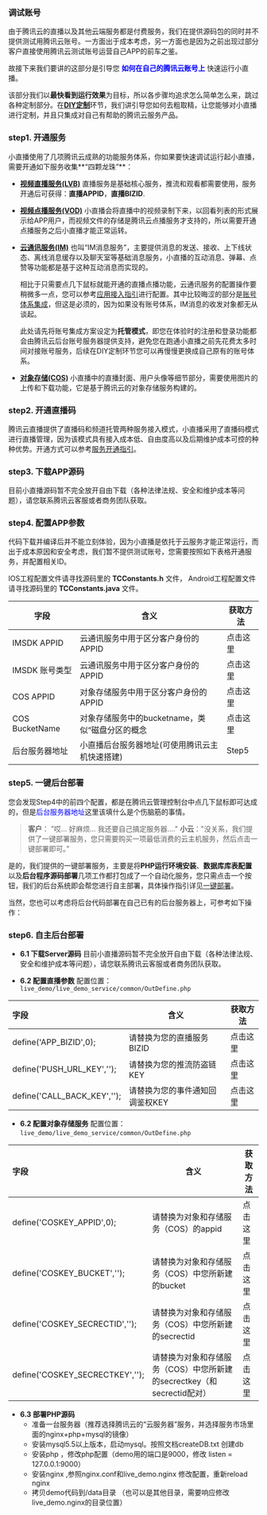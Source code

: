 ### 调试账号
由于腾讯云的直播以及其他云端服务都是付费服务，我们在提供源码包的同时并不提供测试用腾讯云账号。一方面出于成本考虑，另一方面也是因为之前出现过部分客户直接使用腾讯云测试账号运营自己APP的前车之鉴。

故接下来我们要讲的这部分是引导您 <font color='blue'>**如何在自己的腾讯云账号上** </font>快速运行小直播。

该部分我们以**最快看到运行效果**为目标，所以各步骤均追求怎么简单怎么来，跳过各种定制部分。在[**DIY定制**](https://www.qcloud.com/doc/api/258/6166)环节，我们讲引导您如何去粗取精，让您能够对小直播进行定制，并且只集成对自己有帮助的腾讯云服务产品。

### step1. 开通服务
小直播使用了几项腾讯云成熟的功能服务体系，你如果要快速调试运行起小直播，需要开通如下服务收集**“四颗龙珠”**：
- [**视频直播服务(LVB)**](https://console.qcloud.com/live) 
  直播服务是基础核心服务，推流和观看都需要使用，服务开通后可获得：**直播APPID**，**直播BIZID**.

- [**视频点播服务(VOD)**](http://console.qcloud.com/video)
  小直播会将直播中的视频录制下来，以回看列表的形式展示给APP用户，而视频文件的存储是腾讯云点播服务才支持的，所以需要开通点播服务之后小直播才能正常运转。

- [**云通讯服务(IM)**](https://console.qcloud.com/avc)
  也叫“IM消息服务”，主要提供消息的发送、接收、上下线状态、离线消息缓存以及聊天室等基础消息服务，小直播的互动消息、弹幕、点赞等功能都是基于这种互动消息而实现的。

  相比于只需要点几下鼠标就能开通的直播点播功能，云通讯服务的配置操作要稍微多一点，您可以参考[应用接入指引](https://www.qcloud.com/doc/product/269/3794)进行配置。其中比较晦涩的部分是[账号体系集成](https://www.qcloud.com/doc/product/269/1507)，但这是必须的，因为如果没有账号体系，IM消息的收发对象都无从谈起。

  此处请先将账号集成方案设定为**托管模式**，即您在体验时的注册和登录功能都会由腾讯云后台账号服务器提供支持，避免您在跑通小直播之前先花费太多时间对接账号服务，后续在DIY定制环节您可以再慢慢更换成自己原有的账号体系。

- [**对象存储(COS)**](https://console.qcloud.com/cos)
  小直播中的直播封面、用户头像等细节部分，需要使用图片的上传和下载功能，它是基于腾讯云的对象存储服务构建的。

### step2. 开通直播码
腾讯云直播提供了直播码和频道托管两种服务接入模式，小直播采用了直播码模式进行直播管理，因为该模式具有接入成本低、自由度高以及后期维护成本可控的种种优势。开通方式可以参考[服务开通指引](https://www.qcloud.com/doc/api/258/6100)。

### step3. 下载APP源码
目前小直播源码暂不完全放开自由下载（各种法律法规、安全和维护成本等问题），请您联系腾讯云客服或者商务团队获取。

### step4. 配置APP参数
代码下载并编译后并不能立刻体验，因为小直播是依托于云服务才能正常运行，而出于成本原因和安全考虑，我们暂不提供测试账号，您需要按照如下表格开通服务，并配置相关ID。

IOS工程配置文件请寻找源码里的 **TCConstants.h** 文件， Android工程配置文件请寻找源码里的 **TCConstants.java** 文件。

| 字段             | 含义                            | 获取方法  |
| -------------- | ----------------------------- | ----- |
| IMSDK APPID    | 云通讯服务中用于区分客户身份的APPID          | 点击这里  |
| IMSDK 账号类型     | 云通讯服务中用于区分客户身份的APPID          | 点击这里  |
| COS APPID      | 对象存储服务中用于区分客户身份的APPID         | 点击这里  |
| COS BucketName | 对象存储服务中的bucketname，类似“磁盘分区的概念 | 点击这里  |
| 后台服务器地址        | 小直播后台服务器地址(可使用腾讯云主机快速搭建)      | Step5 |

### step5. 一键后台部署
您会发现Step4中的前四个配置，都是在腾讯云管理控制台中点几下鼠标即可达成的，但是<font color='blue'>后台服务器地址</font>这里该填什么是个伤脑筋的事情。
   >  **客户**： ”哎... 好麻烦... 我还要自己搞定服务器...."
   >  **小云**："没关系，我们提供了一键部署服务，您只需要购买一项最低消费的云主机服务，然后点击一键部署即可。”

是的，我们提供的一键部署服务，主要是将**PHP运行环境安装**、**数据库库表配置**以及**后台程序源码部署**几项工作都打包成了一个自动化服务，您只需点击一个按钮，我们的后台系统即会帮您进行自主部署，具体操作指引详见[一键部署](https://www.qcloud.com/doc/api/258/6174)。

当然，您也可以考虑将后台代码部署在自己已有的后台服务器上，可参考如下操作：

### step6. 自主后台部署
- **6.1 下载Server源码**
  目前小直播源码暂不完全放开自由下载（各种法律法规、安全和维护成本等问题），请您联系腾讯云客服或者商务团队获取。

- **6.2 配置直播参数**
  配置位置：`live_demo/live_demo_service/common/OutDefine.php`

| 字段                          | 含义                | 获取方法 |
| :-------------------------- | ----------------- | ---- |
| define('APP_BIZID',0);      | 请替换为您的直播服务BIZID   | 点击这里 |
| define('PUSH_URL_KEY','');  | 请替换为您的推流防盗链KEY    | 点击这里 |
| define('CALL_BACK_KEY',''); | 请替换为您的事件通知回调鉴权KEY | 点击这里 |

- **6.2 配置对象存储服务**
  配置位置：`live_demo/live_demo_service/common/OutDefine.php`

| 字段                              | 含义                                       | 获取方法 |
| :------------------------------ | ---------------------------------------- | ---- |
| define('COSKEY_APPID',0);       | 请替换为对象和存储服务（COS）的appid                   | 点击这里 |
| define('COSKEY_BUCKET','');     | 请替换为对象和存储服务（COS）中您所新建的bucket             | 点击这里 |
| define('COSKEY_SECRECTID','');  | 请替换为对象和存储服务（COS）中您所新建的secrectid          | 点击这里 |
| define('COSKEY_SECRECTKEY',''); | 请替换为对象和存储服务（COS）中您所新建的secrectkey（和secrectid配对） | 点击这里 |

- **6.3 部署PHP源码**
  - 准备一台服务器（推荐选择腾讯云的“云服务器”服务，并选择服务市场里面的nginx+php+mysql的镜像）
  - 安装mysql5.5以上版本，启动mysql。按照文档createDB.txt 创建db
  - 安装php ，修改php配置（demo用的端口是9000，修改 listen = 127.0.0.1:9000）
  - 安装nginx ,参照nginx.conf和live_demo.nginx 修改配置，重新reload nginx
  - 拷贝demo代码到/data目录 （也可以是其他目录，需要响应修改live_demo.nginx的目录位置）


